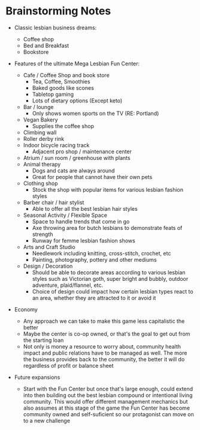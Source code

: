 # Brainstorming Notes

- Classic lesbian business dreams:
  - Coffee shop
  - Bed and Breakfast
  - Bookstore

- Features of the ultimate Mega Lesbian Fun Center:
  - Cafe / Coffee Shop and book store
    - Tea, Coffee, Smoothies
    - Baked goods like scones
    - Tabletop gaming
    - Lots of dietary options (Except keto)
  - Bar / lounge
     - Only shows women sports on the TV (RE: Portland)
  - Vegan Bakery
    - Supplies the coffee shop
  - Climbing wall
  - Roller derby rink
  - Indoor bicycle racing track
    - Adjacent pro shop / maintenance center
  - Atrium / sun room / greenhouse with plants
  - Animal therapy
    - Dogs and cats are always around
    - Great for people that cannot have their own pets
  - Clothing shop
    - Stock the shop with popular items for various lesbian fashion styles
  - Barber chair / hair stylist
    - Able to offer all the best lesbian hair styles
  - Seasonal Activity / Flexible Space
    - Space to handle trends that come in go
    - Axe throwing area for butch lesbians to demonstrate feats of strength
    - Runway for femme lesbian fashion shows
  - Arts and Craft Studio
    - Needlework including knitting, cross-stitch, crochet, etc
    - Painting, photography, pottery and other mediums
  - Design / Decoration
    - Should be able to decorate areas according to various lesbian styles such as Victorian goth, super bright and bubbly, outdoor adventure, plaid/flannel, etc.
    - Choice of design could impact how certain lesbian types react to an area, whether they are attracted to it or avoid it

- Economy
  - Any approach we can take to make this game less capitalistic the better
  - Maybe the center is co-op owned, or that's the goal to get out from the starting loan
  - Not only is money a resource to worry about, community health impact and public relations have to be managed as well. The more the business provides back to the community, the better it will do regardless of profit or balance sheet

- Future expansions
  - Start with the Fun Center but once that's large enough, could extend into then building out the best lesbian compound or intentional living community. This would offer different management mechanics but also assumes at this stage of the game the Fun Center has become community owned and self-suficient so our protagonist can move on to a new challenge